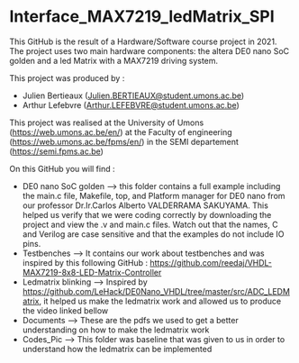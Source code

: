 # Interface_MAX7219_ledMatrix_SPI
This GitHub is the result of a Hardware/Software course project in 2021. The project uses two main hardware components: the altera DE0 nano SoC golden and a led Matrix with a MAX7219 driving system.

This project was produced by :
- Julien Bertieaux (Julien.BERTIEAUX@student.umons.ac.be)
- Arthur Lefebvre (Arthur.LEFEBVRE@student.umons.ac.be)

This project was realised at the University of Umons (https://web.umons.ac.be/en/) at the Faculty of engineering (https://web.umons.ac.be/fpms/en/) in the SEMI departement (https://semi.fpms.ac.be)

On this GitHub you will find :
- DE0 nano SoC golden --> this folder contains a full example including the main.c file, Makefile, top, and Platform manager for DE0 nano from our professor Dr.Ir.Carlos Alberto VALDERRAMA SAKUYAMA. This helped us verify that we were coding correctly by downloading the project and view the .v and main.c files. Watch out that the names, C and Verilog are case sensitive and that the examples do not include IO pins.
- Testbenches --> It contains our work about testbenches and was inspired by this following GitHub : https://github.com/reedaj/VHDL-MAX7219-8x8-LED-Matrix-Controller
- Ledmatrix blinking --> Inspired by https://github.com/LeHack/DE0Nano_VHDL/tree/master/src/ADC_LEDMatrix, it helped us make the ledmatrix work and allowed us to produce the video linked bellow 
- Documents --> These are the pdfs we used to get a better understanding on how to make the ledmatrix work
- Codes_Pic --> This folder was baseline that was given to us in order to understand how the ledmatrix can be implemented 
